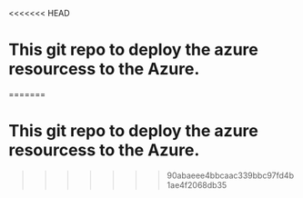<<<<<<< HEAD
# This git repo to deploy the azure resourcess to the Azure. 

=======
# This git repo to deploy the azure resourcess to the Azure. 

>>>>>>> 90abaeee4bbcaac339bbc97fd4b1ae4f2068db35
